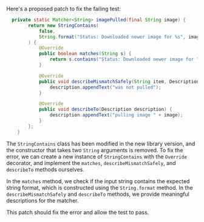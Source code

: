 Here's a proposed patch to fix the failing test:
```java
  private static Matcher<String> imagePulled(final String image) {
        return new StringContains(
            false,
            String.format("Status: Downloaded newer image for %s", image)
        ) {
            @Override
            public boolean matches(String s) {
                return s.contains("Status: Downloaded newer image for " + image);
            }

            @Override
            public void describeMismatchSafely(String item, Description description) {
                description.appendText("was not pulled");
            }

            @Override
            public void describeTo(Description description) {
                description.appendText("pulling image " + image);
            }
        };
    }
```
The `StringContains` class has been modified in the new library version, and the constructor that takes two `String` arguments is removed. To fix the error, we can create a new instance of `StringContains` with the `Override` decorator, and implement the `matches`, `describeMismatchSafely`, and `describeTo` methods ourselves.

In the `matches` method, we check if the input string contains the expected string format, which is constructed using the `String.format` method.
In the `describeMismatchSafely` and `describeTo` methods, we provide meaningful descriptions for the matcher.

This patch should fix the error and allow the test to pass.
